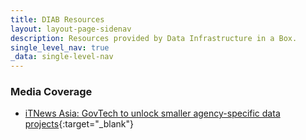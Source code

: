 ```yaml
---
title: DIAB Resources
layout: layout-page-sidenav
description: Resources provided by Data Infrastructure in a Box.
single_level_nav: true
_data: single-level-nav
---
```

  
### Media Coverage

- [iTNews Asia: GovTech to unlock smaller agency-specific data projects](https://www.itnews.asia/news/govtech-to-unlock-smaller-agency-specific-data-projects-583227){:target="_blank"}


